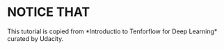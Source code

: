 # NOTICE THAT
<p>This tutorial is copied from *Introductio to Tenforflow for Deep Learning* curated by Udacity.</p>
